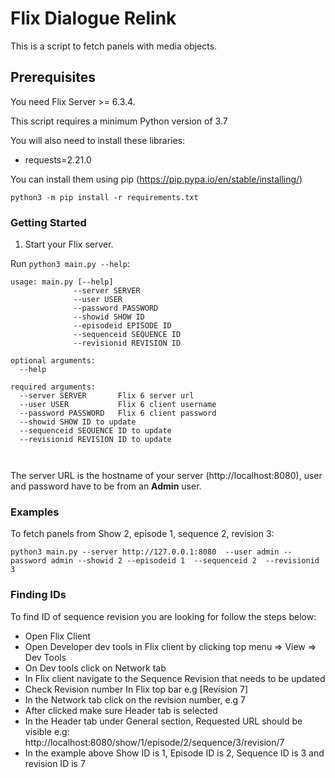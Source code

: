 # Flix Dialogue Relink

This is a script to fetch panels with media objects.

## Prerequisites

You need Flix Server >= 6.3.4.

This script requires a minimum Python version of 3.7

You will also need to install these libraries:

* requests=2.21.0

You can install them using pip (https://pip.pypa.io/en/stable/installing/)

```python3 -m pip install -r requirements.txt```


### Getting Started

1. Start your Flix server.

Run ```python3 main.py --help```:

```
usage: main.py [--help] 
              --server SERVER 
              --user USER 
              --password PASSWORD
              --showid SHOW ID
              --episodeid EPISODE ID
              --sequenceid SEQUENCE ID
              --revisionid REVISION ID

optional arguments:
  --help

required arguments:
  --server SERVER       Flix 6 server url
  --user USER           Flix 6 client username
  --password PASSWORD   Flix 6 client password
  --showid SHOW ID to update
  --sequenceid SEQUENCE ID to update
  --revisionid REVISION ID to update
      
  
```

The server URL is the hostname of your server (http://localhost:8080), user and password have to be from an **Admin** user.


### Examples

To fetch panels from Show 2, episode 1, sequence 2, revision 3:
```
python3 main.py --server http://127.0.0.1:8080  --user admin --password admin --showid 2 --episodeid 1  --sequenceid 2  --revisionid 3 
```

### Finding IDs
To find ID of sequence revision you are looking for follow the steps below:
- Open Flix Client
- Open Developer dev tools in Flix client by clicking top menu => View => Dev Tools
- On Dev tools click on Network tab
- In Flix client navigate to the Sequence Revision that needs to be updated
- Check Revision number In Flix top bar e.g [Revision 7]
- In the Network tab click on the revision number, e.g 7
- After clicked make sure Header tab is selected
- In the Header tab under General section, Requested URL should be visible e.g: http://localhost:8080/show/1/episode/2/sequence/3/revision/7
- In the example above Show ID is 1, Episode ID is 2, Sequence ID is 3 and revision ID is 7